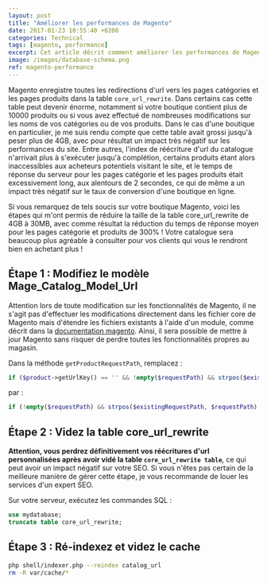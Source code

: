```yaml
---
layout: post
title: "Améliorer les performances de Magento"
date: 2017-01-23 10:55:40 +0200
categories: Technical
tags: [magento, performance]
excerpt: Cet article décrit comment améliorer les performances de Magento en optimisant la table core_url_rewrite.
image: /images/database-schema.png
ref: magento-performance
---
```


Magento enregistre toutes les redirections d'url vers les pages catégories et les pages produits dans la table `core_url_rewrite`.
Dans certains cas cette table peut devenir énorme, notamment si votre boutique contient plus de 10000 produits ou si vous avez effectué de nombreuses modifications sur les noms de vos catégories ou de vos produits.
Dans le cas d'une boutique en particulier, je me suis rendu compte que cette table avait grossi jusqu'à peser plus de 4GB, avec pour résultat un impact très négatif sur les performances du site.
Entre autres, l'index de réécriture d'url du catalogue n'arrivait plus à s'exécuter jusqu'à complétion, certains produits étant alors inaccessibles aux acheteurs potentiels visitant le site, et le temps de réponse du serveur pour les pages catégorie et les pages produits était excessivement long, aux alentours de 2 secondes, ce qui de même a un impact très négatif sur le taux de conversion d'une boutique en ligne.

Si vous remarquez de tels soucis sur votre boutique Magento, voici les étapes qui m'ont permis de réduire la taille de la table core_url_rewrite de 4GB à 30MB, avec comme résultat la réduction du temps de réponse moyen pour les pages catégorie et produits de 300% !
Votre catalogue sera beaucoup plus agréable à consulter pour vos clients qui vous le rendront bien en achetant plus !

Étape 1 : Modifiez le modèle Mage_Catalog_Model_Url
-----------------------------------------------

Attention lors de toute modification sur les fonctionnalités de Magento, il ne s'agit pas d'effectuer les modifications directement dans les fichier core de Magento mais d'étendre les fichiers existants à l'aide d'un module, comme décrit dans la [documentation magento](http://devdocs.magento.com/guides/m1x/magefordev/mage-for-dev-1.html).
Ainsi, il sera possible de mettre à jour Magento sans risquer de perdre toutes les fonctionnalités propres au magasin.

Dans la méthode `getProductRequestPath`, remplacez :

```php
if ($product->getUrlKey() == '' && !empty($requestPath) && strpos($existingRequestPath, $requestPath) === 0 )
```

par :

```php
if (!empty($requestPath) && strpos($existingRequestPath, $requestPath) === 0 )
```

Étape 2 : Videz la table core_url_rewrite
---------------------------------------

**Attention, vous perdrez définitivement vos réécritures d'url personnalisées après avoir vidé la table `core_url_rewrite table`**, ce qui peut avoir un impact négatif sur votre SEO.
Si vous n'êtes pas certain de la meilleure manière de gérer cette étape, je vous recommande de louer les services d'un expert SEO.

Sur votre serveur, exécutez les commandes SQL :

```sql
use mydatabase;
truncate table core_url_rewrite;
```

Étape 3 : Ré-indexez et videz le cache
-------------------------------------

```bash
php shell/indexer.php --reindex catalog_url
rm -R var/cache/*
```
